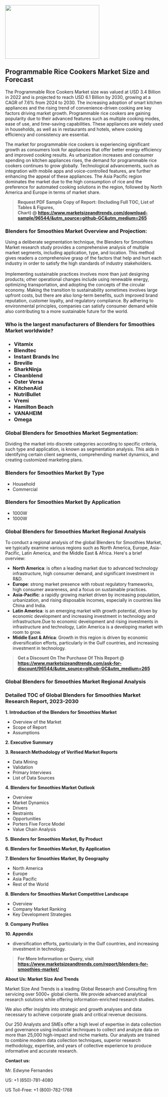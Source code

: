 <p><img class="alignnone size-medium wp-image-20088" src="https://ffe5etoiles.com/wp-content/uploads/2024/12/MST1-300x171.png" alt="" width="300" height="171" /></p><h2>Programmable Rice Cookers Market Size and Forecast</h2><p>The Programmable Rice Cookers Market size was valued at USD 3.4 Billion in 2022 and is projected to reach USD 6.1 Billion by 2030, growing at a CAGR of 7.6% from 2024 to 2030. The increasing adoption of smart kitchen appliances and the rising trend of convenience-driven cooking are key factors driving market growth. Programmable rice cookers are gaining popularity due to their advanced features such as multiple cooking modes, ease of use, and time-saving capabilities. These appliances are widely used in households, as well as in restaurants and hotels, where cooking efficiency and consistency are essential.</p><p>The market for programmable rice cookers is experiencing significant growth as consumers look for appliances that offer better energy efficiency and improved cooking results. As urbanization increases and consumer spending on kitchen appliances rises, the demand for programmable rice cookers continues to grow globally. Technological advancements, such as integration with mobile apps and voice-controlled features, are further enhancing the appeal of these appliances. The Asia Pacific region dominates the market due to the high consumption of rice and the preference for automated cooking solutions in the region, followed by North America and Europe in terms of market share.</p></p><blockquote id="" class=""><strong>Request PDF Sample Copy of Report: (Including Full TOC, List of Tables &amp; Figures, Chart)&nbsp;@&nbsp;<strong><a href="https://www.marketsizeandtrends.com/download-sample/96544/&utm_source=github-GC&utm_medium=265" target="_blank">https://www.marketsizeandtrends.com/download-sample/96544/&utm_source=github-GC&utm_medium=265</a></strong></strong></blockquote><h3 id="" class="">Blenders for Smoothies Market&nbsp;Overview and Projection:</h3><p id="" class="">Using a deliberate segmentation technique, the Blenders for Smoothies Market research study provides a comprehensive analysis of multiple market segments, including application, type, and location. This method gives readers a comprehensive grasp of the factors that help and hurt each industry in order to satisfy the high standards of industry stakeholders. <br /> <br />Implementing sustainable practices involves more than just designing products; other operational changes include using renewable energy, optimizing transportation, and adopting the concepts of the circular economy. Making the transition to sustainability sometimes involves large upfront costs, but there are also long-term benefits, such improved brand reputation, customer loyalty, and regulatory compliance. By adhering to environmental principles, companies can satisfy consumer demand while also contributing to a more sustainable future for the world.</p><h3 id="" class="">Who is the largest manufacturers of&nbsp;Blenders for Smoothies Market worldwide?</h3><h3 class=""><p><ul><li>Vitamix </li><li> Blendtec </li><li> Instant Brands Inc </li><li> Breville </li><li> SharkNinja </li><li> Cleanblend </li><li> Oster Versa </li><li> KitchenAid </li><li> NutriBullet </li><li> Vremi </li><li> Hamilton Beach </li><li> VANAHEIM </li><li> Omega</li></ul></p></h3><h3 id="" class="">Global&nbsp;Blenders for Smoothies Market Segmentation:</h3><p id="" class="">Dividing the market into discrete categories according to specific criteria, such type and application, is known as segmentation analysis. This aids in identifying certain client segments, comprehending market dynamics, and creating customized marketing plans.</p><h3 id="" class="">Blenders for Smoothies Market&nbsp;By Type</h3><p><p><ul><li>Household </li><li> Commercial</p></li></ul></p></p><h3 id="" class="">Blenders for Smoothies Market&nbsp;By Application</h3><p class=""><p><ul><li>1000W </li><li> 1000W</li></ul></p></p><h3 id="" class="">Global Blenders for Smoothies Market Regional Analysis</h3><p id="" class="">To conduct a regional analysis of the global Blenders for Smoothies Market, we typically examine various regions such as North America, Europe, Asia-Pacific, Latin America, and the Middle East &amp; Africa. Here's a brief overview:</p><ul><li><strong>North America</strong>: is often a leading market due to advanced technology infrastructure, high consumer demand, and significant investment in R&amp;D.</li><li><strong>Europe</strong>: strong market presence with robust regulatory frameworks, high consumer awareness, and a focus on sustainable practices.</li><li><strong>Asia-Pacific</strong>: a rapidly growing market driven by increasing population, urbanization, and rising disposable incomes, especially in countries like China and India.</li><li><strong>Latin America</strong>: is an emerging market with growth potential, driven by economic development and increasing investment in technology and infrastructure.Due to economic development and rising investments in infrastructure and technology, Latin America is a developing market with room to grow.</li><li><strong>Middle East &amp; Africa</strong>: Growth in this region is driven by economic diversification efforts, particularly in the Gulf countries, and increasing investment in technology.</li></ul><blockquote id="" class=""><strong>Get a Discount On The Purchase Of This Report @ <strong><a href="https://www.marketsizeandtrends.com/ask-for-discount/96544/&utm_source=github-GC&utm_medium=265" target="_blank">https://www.marketsizeandtrends.com/ask-for-discount/96544/&utm_source=github-GC&utm_medium=265</a></strong></strong></blockquote><h3 id="" class="">Global Blenders for Smoothies Market Regional Analysis</h3><h3 id="" class="">Detailed TOC of Global Blenders for Smoothies Market Research Report, 2023-2030</h3><p id="" class=""><strong>1. Introduction of the Blenders for Smoothies Market</strong></p><ul><li>Overview of the Market</li><li>Scope of Report</li><li>Assumptions</li></ul><p id="" class=""><strong>2. Executive Summary</strong></p><p id="" class=""><strong>3. Research Methodology of Verified Market Reports</strong></p><ul><li>Data Mining</li><li>Validation</li><li>Primary Interviews</li><li>List of Data Sources</li></ul><p id="" class=""><strong>4. Blenders for Smoothies Market Outlook</strong></p><ul><li>Overview</li><li>Market Dynamics</li><li>Drivers</li><li>Restraints</li><li>Opportunities</li><li>Porters Five Force Model</li><li>Value Chain Analysis</li></ul><p id="" class=""><strong>5. Blenders for Smoothies Market, By Product</strong></p><p id="" class=""><strong>6. Blenders for Smoothies Market, By Application</strong></p><p id="" class=""><strong>7. Blenders for Smoothies Market, By Geography</strong></p><ul><li>North America</li><li>Europe</li><li>Asia Pacific</li><li>Rest of the World</li></ul><p id="" class=""><strong>8. Blenders for Smoothies Market Competitive Landscape</strong></p><ul><li>Overview</li><li>Company Market Ranking</li><li>Key Development Strategies</li></ul><p id="" class=""><strong>9. Company Profiles</strong></p><p id="" class=""><strong>10. Appendix</strong></p><ul><li>diversification efforts, particularly in the Gulf countries, and increasing investment in technology.</li></ul><blockquote id="" class=""><strong>For More Information or Query, visit <strong><strong><a href="https://www.marketsizeandtrends.com/report/blenders-for-smoothies-market/" target="_blank">https://www.marketsizeandtrends.com/report/blenders-for-smoothies-market/</a></strong></strong></strong></blockquote><p id="" class=""><strong>About Us: Market Size And Trends</strong></p><p id="" class="">Market Size And Trends is a leading Global Research and Consulting firm servicing over 5000+ global clients. We provide advanced analytical research solutions while offering information-enriched research studies.</p><p id="" class="">We also offer insights into strategic and growth analyses and data necessary to achieve corporate goals and critical revenue decisions.</p><p id="" class="">Our 250 Analysts and SMEs offer a high level of expertise in data collection and governance using industrial techniques to collect and analyze data on more than 25,000 high-impact and niche markets. Our analysts are trained to combine modern data collection techniques, superior research methodology, expertise, and years of collective experience to produce informative and accurate research.</p><p id="" class=""><strong>Contact us:</strong></p><p id="" class="">Mr. Edwyne Fernandes</p><p id="" class="">US: +1 (650)-781-4080</p><p id="" class="">US Toll-Free: +1 (800)-782-1768</p>
